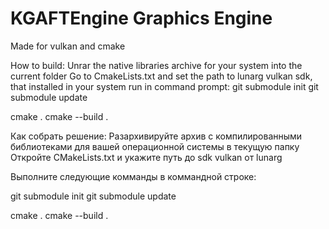 # KGAFTEngine Graphics Engine
Made for vulkan and cmake

How to build:
Unrar the native libraries archive for your system into the current folder
Go to CmakeLists.txt and set the path to lunarg vulkan sdk, that installed in your system
run in command prompt:
git submodule init
git submodule update

cmake .
cmake --build .


Как собрать решение:
Разархивируйте архив с компилированными библиотеками для вашей операционной системы в текущую папку
Откройте CMakeLists.txt и укажите путь до sdk vulkan от lunarg

Выполните следующие комманды в коммандной строке:

git submodule init
git submodule update

cmake .
cmake --build .

